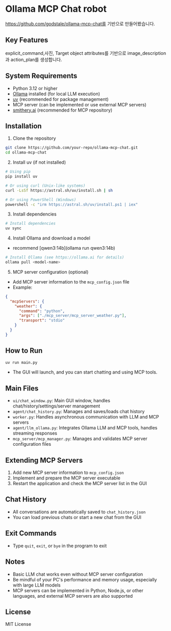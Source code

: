 # Ollama MCP Chat robot

https://github.com/godstale/ollama-mcp-chat를 기반으로 만들어봤습니다.

## Key Features

explicit_command,사진, Target object attributes를 기반으로 image_description과 action_plan를 생성합니다.

## System Requirements

- Python 3.12 or higher
- [Ollama](https://ollama.ai) installed (for local LLM execution)
- [uv](https://github.com/astral-sh/uv) (recommended for package management)
- MCP server (can be implemented or use external MCP servers)
- [smithery.ai](https://smithery.ai) (recommended for MCP repository)

## Installation

1. Clone the repository
```bash
git clone https://github.com/your-repo/ollama-mcp-chat.git
cd ollama-mcp-chat
```

2. Install uv (if not installed)
```bash
# Using pip
pip install uv

# Or using curl (Unix-like systems)
curl -LsSf https://astral.sh/uv/install.sh | sh

# Or using PowerShell (Windows)
powershell -c "irm https://astral.sh/uv/install.ps1 | iex"
```

3. Install dependencies
```bash
# Install dependencies
uv sync
```

4. Install Ollama and download a model
- recommend [qwen3:14b](ollama run qwen3:14b)
```bash
# Install Ollama (see https://ollama.ai for details)
ollama pull <model-name>
```

5. MCP server configuration (optional)
- Add MCP server information to the `mcp_config.json` file
- Example:
```json
{
  "mcpServers": {
    "weather": {
      "command": "python",
      "args": ["./mcp_server/mcp_server_weather.py"],
      "transport": "stdio"
    }
  }
}
```

## How to Run

```bash
uv run main.py
```
- The GUI will launch, and you can start chatting and using MCP tools.

## Main Files

- `ui/chat_window.py`: Main GUI window, handles chat/history/settings/server management
- `agent/chat_history.py`: Manages and saves/loads chat history
- `worker.py`: Handles asynchronous communication with LLM and MCP servers
- `agent/llm_ollama.py`: Integrates Ollama LLM and MCP tools, handles streaming responses
- `mcp_server/mcp_manager.py`: Manages and validates MCP server configuration files

## Extending MCP Servers

1. Add new MCP server information to `mcp_config.json`
2. Implement and prepare the MCP server executable
3. Restart the application and check the MCP server list in the GUI

## Chat History

- All conversations are automatically saved to `chat_history.json`
- You can load previous chats or start a new chat from the GUI

## Exit Commands

- Type `quit`, `exit`, or `bye` in the program to exit

## Notes

- Basic LLM chat works even without MCP server configuration
- Be mindful of your PC's performance and memory usage, especially with large LLM models
- MCP servers can be implemented in Python, Node.js, or other languages, and external MCP servers are also supported

## License

MIT License
